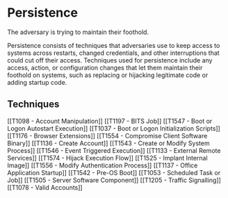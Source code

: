 # Persistence

The adversary is trying to maintain their foothold.

Persistence consists of techniques that adversaries use to keep access to systems across restarts, changed credentials, and other interruptions that could cut off their access. Techniques used for persistence include any access, action, or configuration changes that let them maintain their foothold on systems, such as replacing or hijacking legitimate code or adding startup code.

## Techniques

[[T1098 - Account Manipulation]]
[[T1197 - BITS Job]]
[[T1547 - Boot or Logon Autostart Execution]]
[[T1037 - Boot or Logon Initialization Scripts]]
[[T1176 - Browser Extensions]]
[[T1554 - Compromise Client Software Binary]]
[[T1136 - Create Account]]
[[T1543 - Create or Modify System Process]]
[[T1546 - Event Triggered Execution]]
[[T1133 - External Remote Services]]
[[T1574 - Hijack Execution Flow]]
[[T1525 - Implant Internal Image]]
[[T1556 - Modify Authentication Process]]
[[T1137 - Office Application Startup]]
[[T1542 - Pre-OS Boot]]
[[T1053 - Scheduled Task or Job]]
[[T1505 - Server Software Component]]
[[T1205 - Traffic Signalling]]
[[T1078 - Valid Accounts]]